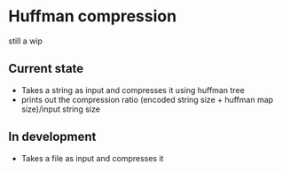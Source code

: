 # Huffman compression
still a wip
## Current state
- Takes a string as input and compresses it using huffman tree
- prints out the compression ratio (encoded string size + huffman map size)/input string size
## In development
- Takes a file as input and compresses it
